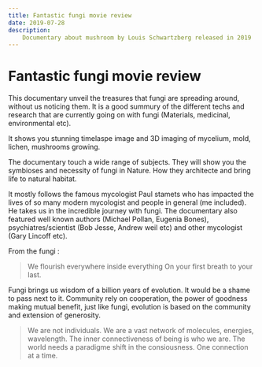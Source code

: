 ```yaml
---
title: Fantastic fungi movie review
date: 2019-07-28
description:
    Documentary about mushroom by Louis Schwartzberg released in 2019
---
```


# Fantastic fungi movie review

This documentary unveil the treasures that fungi are spreading around, without us noticing them. It is a good summury of the different techs and research that are currently going on with fungi (Materials, medicinal, environmental etc).

It shows you stunning timelaspe image and 3D imaging of mycelium, mold, lichen, mushrooms growing. 

The documentary touch a wide range of subjects. They will show you the symbioses and necessity of fungi in Nature. How they architecte and bring life to natural habitat. 

It mostly follows the famous mycologist Paul stamets who has impacted the lives of so many modern mycologist and people in general (me included). He takes us in the incredible journey with fungi. The documentary also featured well known authors (Michael Pollan, Eugenia Bones), psychiatres/scientist (Bob Jesse, Andrew weil etc) and other mycologist (Gary Lincoff etc).

From the fungi :
> We flourish everywhere inside everything
> On your first breath to your last. 

Fungi brings us wisdom of a billion years of evolution. It would be a shame to pass next to it. Community rely on cooperation, the power of goodness making mutual benefit, just like fungi, evolution is based on the community and extension of generosity. 



>We are not individuals. We are a vast network of molecules, energies, wavelength. The inner connectiveness of being is who we are. The world needs a paradigme shift in the consiousness.
> One connection at a time.
